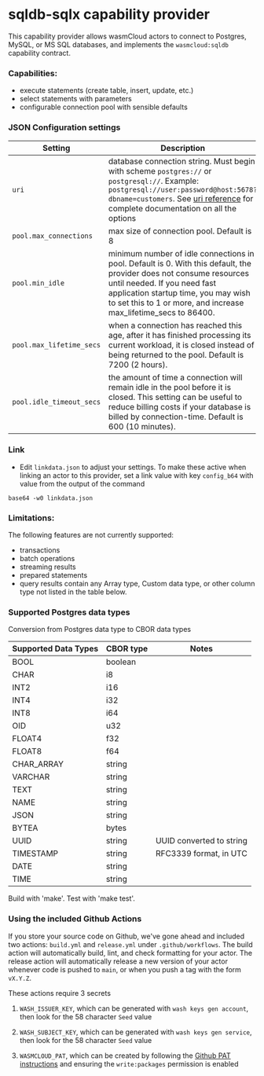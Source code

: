 # sqldb-sqlx capability provider

This capability provider allows wasmCloud actors to connect to Postgres, MySQL,
or MS SQL databases, and implements the `wasmcloud:sqldb` capability contract.

### Capabilities:

- execute statements (create table, insert, update, etc.)
- select statements with parameters
- configurable connection pool with sensible defaults

### JSON Configuration settings

| Setting | Description |
| - | - |
| `uri` | database connection string. Must begin with scheme `postgres://` or `postgresql://`. Example: `postgresql://user:password@host:5678?dbname=customers`. See [uri reference](https://docs.rs/tokio-postgres/0.7.2/tokio_postgres/config/struct.Config.html) for complete documentation on all the options |
| `pool.max_connections` | max size of connection pool. Default is 8 |
| `pool.min_idle` | minimum number of idle connections in pool. Default is 0. With this default, the provider does not consume resources until needed. If you need fast application startup time, you may wish to set this to 1 or more, and increase max_lifetime_secs to 86400. |
| `pool.max_lifetime_secs` | when a connection has reached this age, after it has finished processing its current workload, it is closed instead of being returned to the pool. Default is 7200 (2 hours). |
| `pool.idle_timeout_secs` | the amount of time a connection will remain idle in the pool before it is closed. This setting can be useful to reduce billing costs if your database is billed by connection-time. Default is 600 (10 minutes). |

### Link

- Edit `linkdata.json` to adjust your settings. To make these active when
  linking an actor to this provider, set a link value with key `config_b64` with
  value from the output of the command

```shell
base64 -w0 linkdata.json
```

### Limitations:

The following features are not currently supported:

- transactions
- batch operations
- streaming results
- prepared statements
- query results contain any Array type, Custom data type, or other column type
  not listed in the table below.

### Supported Postgres data types

Conversion from Postgres data type to CBOR data types

| Supported Data Types | CBOR type | Notes                    |
| -------------------- | --------- | ------------------------ |
| BOOL                 | boolean   |                          |
| CHAR                 | i8        |                          |
| INT2                 | i16       |                          |
| INT4                 | i32       |                          |
| INT8                 | i64       |                          |
| OID                  | u32       |                          |
| FLOAT4               | f32       |                          |
| FLOAT8               | f64       |                          |
| CHAR_ARRAY           | string    |                          |
| VARCHAR              | string    |                          |
| TEXT                 | string    |                          |
| NAME                 | string    |                          |
| JSON                 | string    |                          |
| BYTEA                | bytes     |                          |
| UUID                 | string    | UUID converted to string |
| TIMESTAMP            | string    | RFC3339 format, in UTC   |
| DATE                 | string    |                          |
| TIME                 | string    |                          |

Build with 'make'. Test with 'make test'.

### Using the included Github Actions

If you store your source code on Github, we've gone ahead and included two
actions: `build.yml` and `release.yml` under `.github/workflows`. The build
action will automatically build, lint, and check formatting for your actor. The
release action will automatically release a new version of your actor whenever
code is pushed to `main`, or when you push a tag with the form `vX.Y.Z`.

These actions require 3 secrets

1. `WASH_ISSUER_KEY`, which can be generated with `wash keys gen account`, then
   look for the 58 character `Seed` value

2. `WASH_SUBJECT_KEY`, which can be generated with `wash keys gen service`, then
   look for the 58 character `Seed` value

3. `WASMCLOUD_PAT`, which can be created by following the [Github PAT
   instructions](https://docs.github.com/en/authentication/keeping-your-account-and-data-secure/creating-a-personal-access-token)
   and ensuring the `write:packages` permission is enabled
